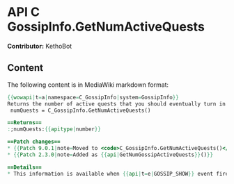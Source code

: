 # API C GossipInfo.GetNumActiveQuests

**Contributor:** KethoBot

## Content

The following content is in MediaWiki markdown format:

```mediawiki
{{wowapi|t=a|namespace=C_GossipInfo|system=GossipInfo}}
Returns the number of active quests that you should eventually turn in to this NPC.
 numQuests = C_GossipInfo.GetNumActiveQuests()

==Returns==
:;numQuests:{{apitype|number}}

==Patch changes==
* {{Patch 9.0.1|note=Moved to <code>C_GossipInfo.GetNumActiveQuests()</code>}}
* {{Patch 2.3.0|note=Added as {{api|GetNumGossipActiveQuests}}()}}

==Details==
* This information is available when {{api|t=e|GOSSIP_SHOW}} event fires.
```